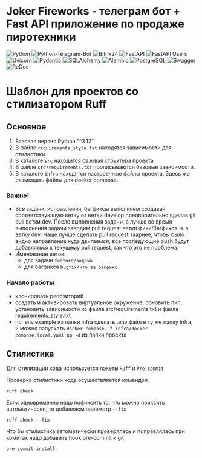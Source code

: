 # Joker Fireworks - телеграм бот + Fast API приложение по продаже пиротехники

![Python](https://img.shields.io/badge/python-3670A0?style=for-the-badge&logo=python&logoColor=ffdd54) ![Python-Telegram-Bot](https://img.shields.io/badge/python--telegram--bot-%2300A1E0.svg?style=for-the-badge&logo=telegram&logoColor=white) ![Bitrix24](https://img.shields.io/badge/bitrix24-%2323A3F3.svg?style=for-the-badge&logo=bitrix24&logoColor=white) ![FastAPI](https://img.shields.io/badge/fastapi-%2300C7B7.svg?style=for-the-badge&logo=fastapi&logoColor=white) ![FastAPI Users](https://img.shields.io/badge/fastapi--users-%2300C7B7.svg?style=for-the-badge&logo=fastapi&logoColor=white) ![Uvicorn](https://img.shields.io/badge/uvicorn-%23007ACC.svg?style=for-the-badge&logo=python&logoColor=white) ![Pydantic](https://img.shields.io/badge/pydantic-%2300A1E0.svg?style=for-the-badge&logo=python&logoColor=white) ![SQLAlchemy](https://img.shields.io/badge/sqlalchemy-%23F47216.svg?style=for-the-badge&logo=python&logoColor=white) ![Alembic](https://img.shields.io/badge/alembic-%230071C5.svg?style=for-the-badge&logo=alembic&logoColor=white) ![PostgreSQL](https://img.shields.io/badge/postgresql-%23336791.svg?style=for-the-badge&logo=postgresql&logoColor=white) ![Swagger](https://img.shields.io/badge/swagger-%2385EA2D.svg?style=for-the-badge&logo=swagger&logoColor=black) ![ReDoc](https://img.shields.io/badge/redoc-%23CB3837.svg?style=for-the-badge&logo=redoc&logoColor=white)

# Шаблон для проектов со стилизатором Ruff

## Основное

1. Базовая версия Python "^3.12"
2. В файле `requirements_style.txt` находятся зависимости для стилистики.
3. В каталоге `src` находится базовая структура проекта
4. В файле `srd/requirements.txt` прописываются базовые зависимости.
5. В каталоге `infra` находятся настроечные файлы проекта. Здесь же размещать файлы для docker compose.

### Важно!
- Все задачи, исправления, багфиксы выполняем создавая соответствующую ветку от ветки develop предварительно сделав git pull ветки dev. После выполнения задачи, а лучше во время выполнения задачи заводим pull request ветки фичи/багфикса -> в ветку dev. Чаще лучше сделать pull request заарнее, чтобы было видно направление куда двигаемся, все последующие push будут добавляться к текущему pull request, так что это не проблема.
- Именование веток:
  - для задачи `feature/задача`
  - для багфикса `bugfix/что за багфикс`

### Начало работы
- клонировать репозиторий
- создать и активировать виртуальное окружение, обновить пип, установить зависимости из файла src/requirements.txt и файла requirements_style.txt
- по .env.example из папки infra сделать .env файл в ту же папку infra, и можно запускать `docker compose -f infra/docker-compose.local.yaml up -d` из папки проекта

## Стилистика

Для стилизации кода используется пакеты `Ruff` и `Pre-commit`

Проверка стилистики кода осуществляется командой
```shell
ruff check
```

Если одновременно надо пофиксить то, что можно поиксить автоматически, то добавляем параметр `--fix`
```shell
ruff check --fix
```

Что бы стилистика автоматически проверялась и поправлялась при комитах надо добавить hook pre-commit к git

```shell
pre-commit install
```
